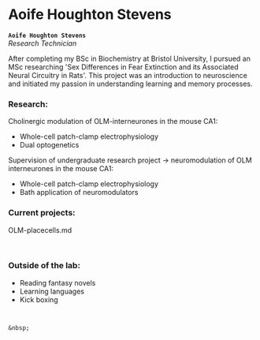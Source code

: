 # Aoife Houghton Stevens



**`Aoife Houghton Stevens`**  
_Research Technician_  
[<i class="fa-solid fa-building-columns" style="color: #d74242;"></i>](https://research-information.bris.ac.uk/en/persons/)
[<i class="fa-solid fa-envelope"></i>](mailto:uo19261@bristol.ac.uk)
<!-- [<i class="fa-brands fa-twitter fa-lg" style="color:#2a67cf"></i>](https://www.twitter.com)
[<i class="fa-brands fa-linkedin-in fa-lg" style="color:#5a97d8"></i>](https://www.linkedin.com)
[<i class="fa-brands fa-researchgate" style="color: #57dba8;"></i>](https://www.researchgate.com)
[<i class="fa-brands fa-orcid" style="color: #6eee5d;"></i>](https://www.orcid.org)
[<i class="fa-brands fa-github" style="color: #696969;"></i>](https://www.github.com) -->

After completing my BSc in Biochemistry at Bristol University, I pursued an MSc researching 'Sex Differences in Fear Extinction and its Associated Neural Circuitry in Rats'. This project was an introduction to neuroscience and initiated my passion in understanding learning and memory processes. 

### Research:

 Cholinergic modulation of OLM-interneurones in the mouse CA1: 
 - Whole-cell patch-clamp electrophysiology
 - Dual optogenetics

Supervision of undergraduate research project -> neuromodulation of OLM interneurones in the mouse CA1: 
- Whole-cell patch-clamp electrophysiology
- Bath application of neuromodulators 

### Current projects:

OLM-placecells.md

&nbsp;

### Outside of the lab: 
- Reading fantasy novels
- Learning languages
- Kick boxing 


``` 


&nbsp;

